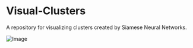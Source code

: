 # Visual-Clusters
A repository for visualizing clusters created by Siamese Neural Networks.

![Image](/record.gif)
